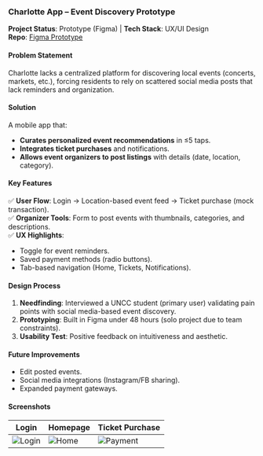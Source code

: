 ### **Charlotte App – Event Discovery Prototype**  
**Project Status**: Prototype (Figma) | **Tech Stack**: UX/UI Design  
**Repo**: [Figma Prototype](https://www.figma.com/design/1EBSEC41v5ta2Pf2UpdE1s/Charlotte-App--Final-Project-for-ITIS-3130?node-id=0-1&t=4TG5mOQamQeX4VD0-1)  

#### **Problem Statement**  
Charlotte lacks a centralized platform for discovering local events (concerts, markets, etc.), forcing residents to rely on scattered social media posts that lack reminders and organization.  

#### **Solution**  
A mobile app that:  
- **Curates personalized event recommendations** in ≤5 taps.  
- **Integrates ticket purchases** and notifications.  
- **Allows event organizers to post listings** with details (date, location, category).  

#### **Key Features**  
✅ **User Flow**: Login → Location-based event feed → Ticket purchase (mock transaction).  
✅ **Organizer Tools**: Form to post events with thumbnails, categories, and descriptions.  
✅ **UX Highlights**:  
  - Toggle for event reminders.  
  - Saved payment methods (radio buttons).  
  - Tab-based navigation (Home, Tickets, Notifications).  

#### **Design Process**  
1. **Needfinding**: Interviewed a UNCC student (primary user) validating pain points with social media-based event discovery.  
2. **Prototyping**: Built in Figma under 48 hours (solo project due to team constraints).  
3. **Usability Test**: Positive feedback on intuitiveness and aesthetic.  

#### **Future Improvements**  
- Edit posted events.  
- Social media integrations (Instagram/FB sharing).  
- Expanded payment gateways.  

#### **Screenshots**  
| Login | Homepage | Ticket Purchase |  
|--------|-----------|------------------|  
| ![Login](link) | ![Home](link) | ![Payment](link) |  

